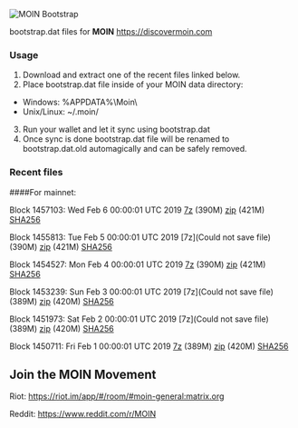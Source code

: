 ![MOIN Bootstrap](https://i.imgur.com/KjM1jMp.jpg)

bootstrap.dat files for **MOIN** https://discovermoin.com

### Usage

1. Download and extract one of the recent files linked below.
2. Place bootstrap.dat file inside of your MOIN data directory:
 - Windows: %APPDATA%\Moin\
 - Unix/Linux: ~/.moin/
3. Run your wallet and let it sync using bootstrap.dat
4. Once sync is done bootstrap.dat file will be renamed to bootstrap.dat.old automagically and can be safely removed.


### Recent files

####For mainnet:

Block 1457103: Wed Feb  6 00:00:01 UTC 2019 [7z](https://transfer.sh/753g4/bootstrap.dat.20190206.7z) (390M) [zip](https://transfer.sh/Dz2OX/bootstrap.dat.20190206.zip) (421M) [SHA256](https://transfer.sh/4CXXl/sha256.txt)

Block 1455813: Tue Feb  5 00:00:01 UTC 2019 [7z](Could not save file) (390M) [zip]() (421M) [SHA256]()

Block 1454527: Mon Feb  4 00:00:01 UTC 2019 [7z](https://transfer.sh/FDJt7/bootstrap.dat.20190204.7z) (390M) [zip](https://transfer.sh/gmnvI/bootstrap.dat.20190204.zip) (421M) [SHA256](https://transfer.sh/S1oDN/sha256.txt)

Block 1453239: Sun Feb  3 00:00:01 UTC 2019 [7z](Could not save file) (389M) [zip]() (420M) [SHA256]()

Block 1451973: Sat Feb  2 00:00:01 UTC 2019 [7z](Could not save file) (389M) [zip]() (420M) [SHA256]()

Block 1450711: Fri Feb  1 00:00:01 UTC 2019 [7z](https://transfer.sh/lppON/bootstrap.dat.20190201.7z) (389M) [zip](https://transfer.sh/EAPxD/bootstrap.dat.20190201.zip) (420M) [SHA256](https://transfer.sh/J2jtF/sha256.txt)

## Join the MOIN Movement

Riot: https://riot.im/app/#/room/#moin-general:matrix.org

Reddit: https://www.reddit.com/r/MOIN
